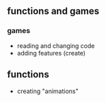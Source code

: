 ## functions and games
### games
- reading and changing code
- adding features (create)

## functions
- creating "animations"
